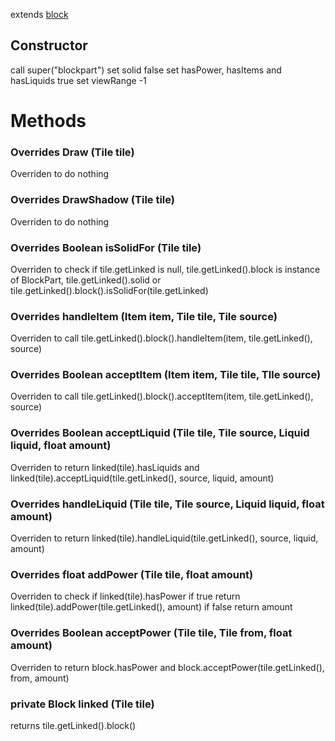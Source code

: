 extends [block](/technical/block.md)

## Constructor
call super("blockpart")
set solid false
set hasPower, hasItems and hasLiquids true
set viewRange -1

# Methods

### Overrides Draw (Tile tile)
Overriden to do nothing

### Overrides DrawShadow (Tile tile)
Overriden to do nothing

### Overrides Boolean isSolidFor (Tile tile)
Overriden to check if 
tile.getLinked is null,
tile.getLinked().block is instance of BlockPart,
tile.getLinked().solid or
tile.getLinked().block().isSolidFor(tile.getLinked)

### Overrides handleItem (Item item, Tile tile, Tile source)
Overriden to call
tile.getLinked().block().handleItem(item, tile.getLinked(), source)

### Overrides Boolean acceptItem (Item item, Tile tile, TIle source)
Overriden to call
tile.getLinked().block().acceptItem(item, tile.getLinked(), source)

### Overrides Boolean acceptLiquid (Tile tile, Tile source, Liquid liquid, float amount)
Overriden to return
linked(tile).hasLiquids and linked(tile).acceptLiquid(tile.getLinked(), source, liquid, amount)

### Overrides handleLiquid (Tile tile, Tile source, Liquid liquid, float amount)
Overriden to return
linked(tile).handleLiquid(tile.getLinked(), source, liquid, amount)

### Overrides float addPower (Tile tile, float amount)
Overriden to check 
if linked(tile).hasPower
if true return linked(tile).addPower(tile.getLinked(), amount)
if false return amount

### Overrides Boolean acceptPower (Tile tile, Tile from, float amount)
Overriden to return
block.hasPower and block.acceptPower(tile.getLinked(), from, amount)

### private Block linked (Tile tile)
returns tile.getLinked().block()
